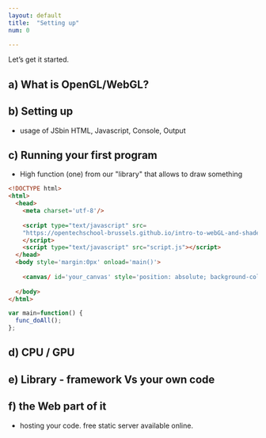 ```yaml
---
layout: default
title:  "Setting up"
num: 0

---
```


Let’s get it started.

## a) What is OpenGL/WebGL?

## b) Setting up

* usage of JSbin
HTML, Javascript, Console, Output


## c) Running your first program

* High function (one) from our "library" that allows to draw something 

~~~ HTML
<!DOCTYPE html>
<html>
  <head>
    <meta charset='utf-8'/>
    
    <script type="text/javascript" src=
    "https://opentechschool-brussels.github.io/intro-to-webGL-and-shaders/src/lib.js">
    </script>
    <script type="text/javascript" src="script.js"></script>
  </head>
  <body style='margin:0px' onload='main()'>
    
    <canvas/ id='your_canvas' style='position: absolute; background-color: black;'>
  
  </body>
</html>
~~~


~~~ JavaScript
var main=function() {
  func_doAll();  
};
~~~



## d) CPU / GPU



## e) Library - framework Vs your own code


## f) the Web part of it
* hosting your code. free static server available online.



